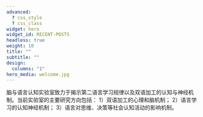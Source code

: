 ```yaml
---
advanced:
  ? css_style
  ? css_class
widget: hero
widget_id: RECENT-POSTS
headless: true
weight: 10
title: ""
subtitle: ""
design:
  columns: "1"
hero_media: welcome.jpg
---
```

脑与语言认知实验室致力于揭示第二语言学习规律以及双语加工的认知与神经机制。当前实验室的主要研究方向包括：
1）双语加工的心理和脑机制；
2）语言学习的认知神经机制；
3）语言对思维、决策等社会认知活动的影响机制。
